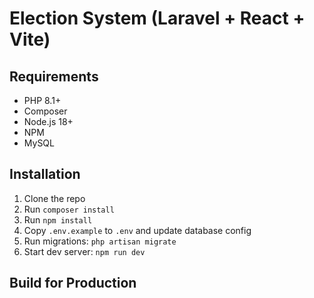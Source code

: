 # Election System (Laravel + React + Vite)

## Requirements

-   PHP 8.1+
-   Composer
-   Node.js 18+
-   NPM
-   MySQL

## Installation

1. Clone the repo
2. Run `composer install`
3. Run `npm install`
4. Copy `.env.example` to `.env` and update database config
5. Run migrations: `php artisan migrate`
6. Start dev server: `npm run dev`

## Build for Production
